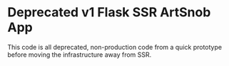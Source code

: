 # Deprecated v1 Flask SSR ArtSnob App

This code is all deprecated, non-production code from a quick prototype before moving the infrastructure away from SSR. 
